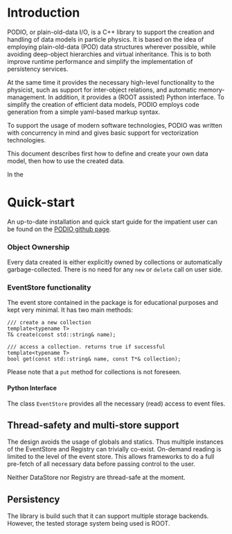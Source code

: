 # Introduction

PODIO, or plain-old-data I/O, is a C++ library to support the creation and handling of data models in particle physics. It is based on the idea of employing plain-old-data (POD) data structures wherever possible, while avoiding deep-object hierarchies and virtual inheritance. This is to both improve runtime performance and simplify the implementation of persistency services.

At the same time it provides the necessary high-level functionality to the physicist, such as support for inter-object relations, and automatic memory-management. In addition, it provides a (ROOT assisted) Python interface. To simplify the creation of efficient data models, PODIO employs code generation from a simple yaml-based markup syntax.

To support the usage of modern software technologies, PODIO was written with concurrency in mind and gives basic support for vectorization technologies.

This document describes first how to define and create your own data model, then how to use the created data. 

In the 

# Quick-start

An up-to-date installation and quick start guide for the impatient user can be found on the [PODIO github page](https://github.com/hegner/podio).

### Object Ownership

Every data created is either explicitly owned by collections or automatically garbage-collected. There is no need for any `new` or `delete` call on user side.

### EventStore functionality

The event store contained in the package is for educational purposes and kept very minimal. It has two main methods:

    /// create a new collection
    template<typename T>
    T& create(const std::string& name);

    /// access a collection. returns true if successful
    template<typename T>
    bool get(const std::string& name, const T*& collection);

Please note that a `put` method for collections is not foreseen.

#### Python Interface

The class `EventStore` provides all the necessary (read) access to event files.


## Thread-safety and multi-store support
The design avoids the usage of globals and statics. Thus multiple instances of the EventStore and Registry can trivially co-exist.
On-demand reading is limited to the level of the event store. This allows frameworks to do a full pre-fetch of all necessary data before passing control to the user.

Neither DataStore nor Registry are thread-safe at the moment.


## Persistency

The library is build such that it can support multiple storage backends. However, the tested storage system being used is ROOT.
